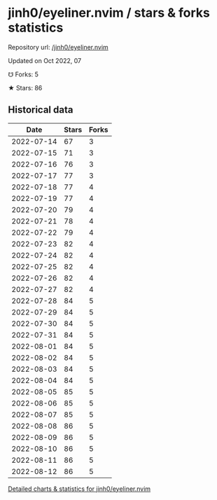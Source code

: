 # jinh0/eyeliner.nvim / stars & forks statistics

Repository url: [/jinh0/eyeliner.nvim](https://github.com/jinh0/eyeliner.nvim)

Updated on Oct 2022, 07

☋ Forks: 5

★ Stars: 86

## Historical data
| Date | Stars | Forks |
|------|-------|-------|
| 2022-07-14 | 67 | 3 | 
| 2022-07-15 | 71 | 3 | 
| 2022-07-16 | 76 | 3 | 
| 2022-07-17 | 77 | 3 | 
| 2022-07-18 | 77 | 4 | 
| 2022-07-19 | 77 | 4 | 
| 2022-07-20 | 79 | 4 | 
| 2022-07-21 | 78 | 4 | 
| 2022-07-22 | 79 | 4 | 
| 2022-07-23 | 82 | 4 | 
| 2022-07-24 | 82 | 4 | 
| 2022-07-25 | 82 | 4 | 
| 2022-07-26 | 82 | 4 | 
| 2022-07-27 | 82 | 4 | 
| 2022-07-28 | 84 | 5 | 
| 2022-07-29 | 84 | 5 | 
| 2022-07-30 | 84 | 5 | 
| 2022-07-31 | 84 | 5 | 
| 2022-08-01 | 84 | 5 | 
| 2022-08-02 | 84 | 5 | 
| 2022-08-03 | 84 | 5 | 
| 2022-08-04 | 84 | 5 | 
| 2022-08-05 | 85 | 5 | 
| 2022-08-06 | 85 | 5 | 
| 2022-08-07 | 85 | 5 | 
| 2022-08-08 | 86 | 5 | 
| 2022-08-09 | 86 | 5 | 
| 2022-08-10 | 86 | 5 | 
| 2022-08-11 | 86 | 5 | 
| 2022-08-12 | 86 | 5 | 


[Detailed charts & statistics for jinh0/eyeliner.nvim](https://reviewgithub.com/rep/jinh0/eyeliner.nvim)
